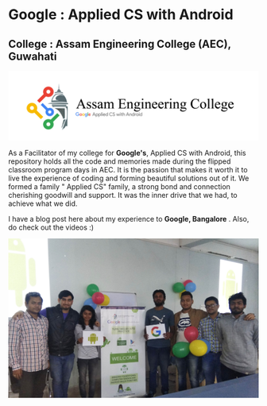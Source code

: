 # Google : Applied CS with Android
College : Assam Engineering College (AEC), Guwahati
-
<img src="https://github.com/SKKSaikia/Applied-CS-with-Android-AEC/blob/master/photo/aec.jpg">

As a Facilitator of my college for <b>Google's</b>, Applied CS with Android, this repository holds all the code and memories made during the flipped classroom program days in AEC. It is the passion that makes it worth it to live the experience of coding and forming beautiful solutions out of it. We formed a family " Applied CS" family, a strong bond and connection cherishing goodwill and support. It was the inner drive that we had, to achieve what we did.

I have a blog post here about my experience to <b>Google, Bangalore</b> . Also, do check out the videos :)

<img src="https://github.com/SKKSaikia/Applied-CS-with-Android-AEC/blob/master/photo/google.jpg">
